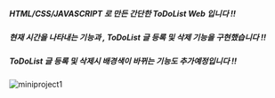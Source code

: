##### HTML/CSS/JAVASCRIPT 로 만든 간단한 ToDoList Web 입니다 !!
##### 현재 시간을 나타내는 기능과 , ToDoList 글 등록 및 삭제 기능을 구현했습니다 !!
##### ToDoList 글 등록 및 삭제시 배경색이 바뀌는 기능도 추가예정입니다 !!

![miniproject1](https://user-images.githubusercontent.com/112695856/195114650-3d2137c7-fa6e-4fc3-a1e6-b51e37d272ab.png)

